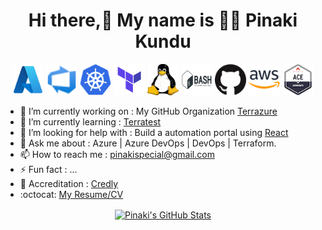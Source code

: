 <h1 align="center"> Hi there,👋 My name is 👨‍💻 Pinaki Kundu </h1>

<!--
**PinakiKundu/PinakiKundu** is a ✨ _special_ ✨ repository because its `README.md` (this file) appears on your GitHub profile.
-->

<p align="center">
<img src="https://github.com/pinakikundu/pinakikundu/blob/main/Logos/azure.png" alt="Azure" width="50" height="50"/>
<img src="https://github.com/pinakikundu/pinakikundu/blob/main/Logos/azure-devops.svg" alt="Azure DevOps" width="50" height="50"/>
<img src="https://github.com/pinakikundu/pinakikundu/blob/main/Logos/kubernetes.svg" alt="Kubernetes" width="50" height="50"/>
<img src="https://github.com/pinakikundu/pinakikundu/blob/main/Logos/terraform.png" alt="Terraform" width="50" height="50"/>
<img src="https://github.com/pinakikundu/pinakikundu/blob/main/Logos/linux.svg" alt="Linux" width="50" height="50"/>
<img src="https://github.com/pinakikundu/pinakikundu/blob/main/Logos/bash.svg" alt="Bash" width="50" height="50"/>
<img src="https://github.com/pinakikundu/pinakikundu/blob/main/Logos/github.png" alt="GitHub" width="50" height="50"/> 
<img src="https://github.com/pinakikundu/pinakikundu/blob/main/Logos/aws.png" alt="AWS" width="50" height="50"/>
<img src="https://github.com/pinakikundu/pinakikundu/blob/main/Logos/ace.png" alt="Aviatrix" width="50" height="50"/>
</p>

- 🔭 I’m currently working on : My GitHub Organization [Terrazure](https://github.com/Terrazure)
- 🌱 I’m currently learning : [Terratest](https://terratest.gruntwork.io/docs/#getting-started) 
- 🤔 I’m looking for help with : Build a automation portal using [React](https://reactjs.org/)
- 💬 Ask me about : Azure | Azure DevOps | DevOps | Terraform.
- 📫 How to reach me : pinakispecial@gmail.com
- ⚡ Fun fact : ...
- 🥇 Accreditation : [Credly](https://www.credly.com/users/pinakikundu)
- :octocat: [My Resume/CV](https://github.com/PinakiKundu/PinakiKUndu/blob/master/pinaki_resume.pdf)

<p align="center"> 
<a href="https://github.com/PinakiKundu/PinakiKundu">
<img align="center" src="https://github-readme-stats.vercel.app/api?username=PinakiKundu&show_icons=true&line_height=27&count_private=true&title_color=ffffff&text_color=c9cacc&icon_color=2bbc8a&bg_color=1d1f21" alt="Pinaki's GitHub Stats" />
</a>  
</p>
